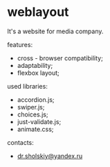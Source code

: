 # weblayout

It's a website for media company.

features:
  - cross - browser compatibility;
  - adaptability;
  - flexbox layout;
  
used libraries:
  - accordion.js;
  - swiper.js;
  - choices.js;
  - just-validate.js;
  - animate.css;
  
contacts:
  - dr.sholskiy@yandex.ru
